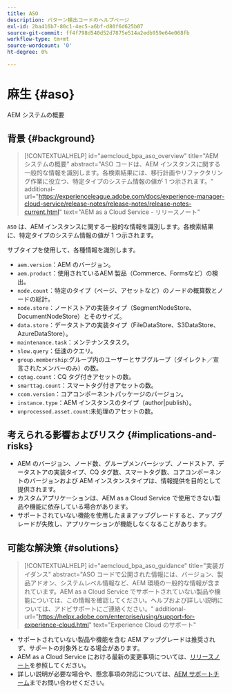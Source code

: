 ```yaml
---
title: ASO
description: パターン検出コードのヘルプページ
exl-id: 2ba416b7-80c1-4ec5-a6bf-d80f6d625b07
source-git-commit: ff4f798d540d52d7875e514a2edb959e64e068fb
workflow-type: tm+mt
source-wordcount: '0'
ht-degree: 0%

---
```


# 麻生 {#aso}

AEM システムの概要

## 背景 {#background}

>[!CONTEXTUALHELP]
>id="aemcloud_bpa_aso_overview"
>title="AEM システムの概要"
>abstract="ASO コードは、AEM インスタンスに関する一般的な情報を識別します。各検索結果には、移行計画やリファクタリング作業に役立つ、特定タイプのシステム情報の値が 1 つ示されます。"
>additional-url="https://experienceleague.adobe.com/docs/experience-manager-cloud-service/release-notes/release-notes/release-notes-current.html" text="AEM as a Cloud Service - リリースノート"

`ASO` は、AEM インスタンスに関する一般的な情報を識別します。各検索結果に、特定タイプのシステム情報の値が 1 つ示されます。

サブタイプを使用して、各種情報を識別します。

* `aem.version`：AEM のバージョン。
* `aem.product`：使用されているAEM 製品（Commerce、Formsなど）の検出。
* `node.count`：特定のタイプ（ページ、アセットなど）のノードの概算数とノードの総計。
* `node.store`：ノードストアの実装タイプ（SegmentNodeStore、DocumentNodeStore）とそのサイズ。
* `data.store`：データストアの実装タイプ（FileDataStore、S3DataStore、AzureDataStore）。
* `maintenance.task`：メンテナンスタスク。
* `slow.query`：低速のクエリ。
* `group.membership`:グループ内のユーザーとサブグループ（ダイレクト／宣言されたメンバーのみ）の数。
* `cqtag.count`：CQ タグ付きアセットの数。
* `smarttag.count`：スマートタグ付きアセットの数。
* `ccom.version`：コアコンポーネントパッケージのバージョン。
* `instance.type`：AEM インスタンスのタイプ（author|publish）。
* `unprocessed.asset.count`:未処理のアセットの数。

## 考えられる影響およびリスク {#implications-and-risks}

* AEM のバージョン、ノード数、グループメンバーシップ、ノードストア、データストアの実装タイプ、CQ タグ数、スマートタグ数、コアコンポーネントのバージョンおよび AEM インスタンスタイプは、情報提供を目的として提供されます。
* カスタムアプリケーションは、AEM as a Cloud Service で使用できない製品や機能に依存している場合があります。
* サポートされていない機能を使用したままアップグレードすると、アップグレードが失敗し、アプリケーションが機能しなくなることがあります。

## 可能な解決策 {#solutions}

>[!CONTEXTUALHELP]
>id="aemcloud_bpa_aso_guidance"
>title="実装ガイダンス"
>abstract="ASO コードで公開された情報には、バージョン、製品アドオン、システムレベル情報など、AEM 環境の一般的な情報が含まれています。AEM as a Cloud Service でサポートされていない製品や機能については、この情報を確認してください。ヘルプおよび詳しい説明については、アドビサポートにご連絡ください。"
>additional-url="https://helpx.adobe.com/enterprise/using/support-for-experience-cloud.html" text="Experience Cloud のサポート"

* サポートされていない製品や機能を含む AEM アップグレードは推奨されず、サポートの対象外となる場合があります。
* AEM as a Cloud Service における最新の変更事項については、[リリースノート](https://experienceleague.adobe.com/docs/experience-manager-cloud-service/release-notes/release-notes/release-notes-current.html?lang=ja)を参照してください。
* 詳しい説明が必要な場合や、懸念事項の対応については、[AEM サポートチーム](https://helpx.adobe.com/jp/enterprise/using/support-for-experience-cloud.html)までお問い合わせください。
